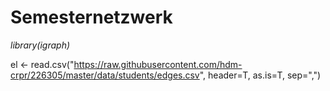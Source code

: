 # Semesternetzwerk

*library(igraph)*

el <- read.csv("https://raw.githubusercontent.com/hdm-crpr/226305/master/data/students/edges.csv", header=T, as.is=T, sep=",")
